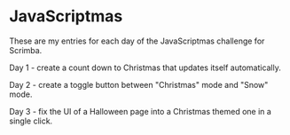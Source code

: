 # JavaScriptmas

These are my entries for each day of the JavaScriptmas challenge for Scrimba.

Day 1 - create a count down to Christmas that updates itself automatically.

Day 2 - create a toggle button between "Christmas" mode and "Snow" mode.

Day 3 - fix the UI of a Halloween page into a Christmas themed one in a single click.

